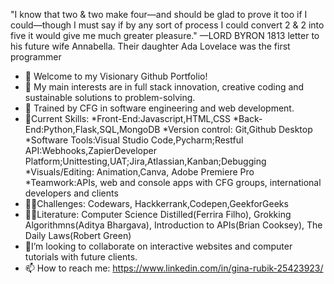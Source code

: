 "I know that two & two make four—and should be
glad to prove it too if I could—though I must say if
by any sort of process I could convert 2 & 2 into five
it would give me much greater pleasure."
—LORD BYRON
1813 letter to his future wife Annabella.
Their daughter Ada Lovelace was the first programmer

- 👋 Welcome to my Visionary Github Portfolio!
- 👀 My main interests are in full stack innovation, creative coding and sustainable solutions to problem-solving.
- 🌱 Trained by CFG in software engineering and web development.
- 🌈Current Skills:
*Front-End:Javascript,HTML,CSS
*Back-End:Python,Flask,SQL,MongoDB
*Version control: Git,Github Desktop
*Software Tools:Visual Studio Code,Pycharm;Restful API:Webhooks,ZapierDeveloper Platform;Unittesting,UAT;Jira,Atlassian,Kanban;Debugging
*Visuals/Editing: Animation,Canva, Adobe Premiere Pro
*Teamwork:APIs, web and console apps with CFG groups, international developers and clients 
-  🏃‍♀️Challenges: Codewars, Hackkerrank,Codepen,GeekforGeeks
-  👩‍💻Literature: Computer Science Distilled(Ferrira Filho), Grokking Algorithmns(Aditya Bhargava), Introduction to APIs(Brian Cooksey), The Daily Laws(Robert Green) 
-  📸I’m looking to collaborate on interactive websites and computer tutorials with future clients.
-  📫 How to reach me: https://www.linkedin.com/in/gina-rubik-25423923/

<!---
ginarubik/ginarubik is a ✨ special ✨ repository because its `README.md` (this file) appears on your GitHub profile.
You can click the Preview link to take a look at your changes.
--->
